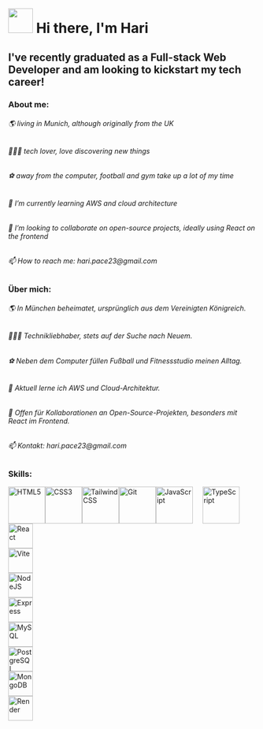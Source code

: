 ### <h1><img src="https://github.com/hari-pace/hari-pace/assets/139553466/77e51178-9786-474f-ab1e-35d671b81261" height="50px" />  Hi there, I'm Hari </h1>

<h2>I've recently graduated as a Full-stack Web Developer and am looking to kickstart my tech career!</h2>

<h3>About me:</h3>

<h6>🌎 living in Munich, although originally from the UK</h6>
<h6>👨🏽‍💻 tech lover, love discovering new things</h6>
<h6>⚽ away from the computer, football and gym take up a lot of my time</h6>
<h6>🌱 I’m currently learning AWS and cloud architecture</h6>
<h6>👯 I’m looking to collaborate on open-source projects, ideally using React on the frontend</h6>
<h6>📫 How to reach me: hari.pace23@gmail.com</h6>

<h3>Über mich:</h3>

<h6>🌎 In München beheimatet, ursprünglich aus dem Vereinigten Königreich.</h6>
<h6>👨🏽‍💻 Technikliebhaber, stets auf der Suche nach Neuem.</h6>
<h6>⚽ Neben dem Computer füllen Fußball und Fitnessstudio meinen Alltag.</h6>
<h6>🌱 Aktuell lerne ich AWS und Cloud-Architektur.</h6>
<h6>👯 Offen für Kollaborationen an Open-Source-Projekten, besonders mit React im Frontend.</h6>
<h6>📫 Kontakt: hari.pace23@gmail.com</h6>






<h3>Skills:</h3>

<div><a href="https://developer.mozilla.org/en-US/docs/Glossary/HTML5" target="_blank" rel="noreferrer"><img src="https://raw.githubusercontent.com/danielcranney/readme-generator/main/public/icons/skills/html5-colored.svg" width="75" height="75" alt="HTML5" /></a><a href="https://www.w3.org/TR/CSS/#css" target="_blank" rel="noreferrer"><img src="https://raw.githubusercontent.com/danielcranney/readme-generator/main/public/icons/skills/css3-colored.svg" width="75" height="75" alt="CSS3" /></a><a href="https://tailwindcss.com/" target="_blank" rel="noreferrer"><img src="https://raw.githubusercontent.com/danielcranney/readme-generator/main/public/icons/skills/tailwindcss-colored.svg" width="75" height="75" alt="TailwindCSS" /></a><a href="https://git-scm.com/" target="_blank" rel="noreferrer"><img src="https://raw.githubusercontent.com/danielcranney/readme-generator/main/public/icons/skills/git-colored.svg" width="75" height="75" alt="Git" /></a><a href="https://developer.mozilla.org/en-US/docs/Web/JavaScript" target="_blank" rel="noreferrer" style="margin-right: 20;"><img src="https://raw.githubusercontent.com/danielcranney/readme-generator/main/public/icons/skills/javascript-colored.svg" width="75" height="75" alt="JavaScript" /></a><a href="https://www.typescriptlang.org/" target="_blank" rel="noreferrer"><img src="https://raw.githubusercontent.com/danielcranney/readme-generator/main/public/icons/skills/typescript-colored.svg" width="75" height="75"  alt="TypeScript" /></a><a href="https://reactjs.org/" target="_blank" rel="noreferrer" style="display: flex; align-items: center; margin-right: 10px;"><img src="https://raw.githubusercontent.com/danielcranney/readme-generator/main/public/icons/skills/react-colored.svg" width="50" height="50"  alt="React" /></a><a href="https://vitejs.dev/" target="_blank" rel="noreferrer" style="display: flex; align-items: center; margin-right: 10px;"><img src="https://raw.githubusercontent.com/danielcranney/readme-generator/main/public/icons/skills/vite-colored.svg" width="50" height="50"  alt="Vite" /></a><a href="https://nodejs.org/en/" target="_blank" rel="noreferrer" style="display: flex; align-items: center; margin-right: 10px;"><img src="https://raw.githubusercontent.com/danielcranney/readme-generator/main/public/icons/skills/nodejs-colored.svg" width="50" height="50"  alt="NodeJS" /></a><a href="https://expressjs.com/" target="_blank" rel="noreferrer" style="display: flex; align-items: center; margin-right: 10px;"><img src="https://raw.githubusercontent.com/danielcranney/readme-generator/main/public/icons/skills/express-colored.svg" width="50" height="50"  alt="Express" /></a><a href="https://www.mysql.com/" target="_blank" rel="noreferrer" style="display: flex; align-items: center; margin-right: 10px;"><img src="https://raw.githubusercontent.com/danielcranney/readme-generator/main/public/icons/skills/mysql-colored.svg" width="50" height="50"  alt="MySQL" /></a><a href="https://www.postgresql.org/" target="_blank" rel="noreferrer" style="display: flex; align-items: center; margin-right: 10px;"><img src="https://raw.githubusercontent.com/danielcranney/readme-generator/main/public/icons/skills/postgresql-colored.svg" width="50"  height="50" alt="PostgreSQL" /></a><a href="https://www.mongodb.com/" target="_blank" rel="noreferrer" style="margin-right: 20;"><img src="https://raw.githubusercontent.com/danielcranney/readme-generator/main/public/icons/skills/mongodb-colored.svg" width="50" height="50"  alt="MongoDB" /></a><a href="https://render.com/" target="_blank" rel="noreferrer" style="display: flex; align-items: center; margin-right: 10px;"><img src="https://raw.githubusercontent.com/danielcranney/readme-generator/main/public/icons/skills/render-colored.svg" width="50" height="50"  alt="Render" /></a></div> 



<!--
**hari-pace/hari-pace** is a ✨ _special_ ✨ repository because its `README.md` (this file) appears on your GitHub profile.

Here are some ideas to get you started:

- 🔭 I’m currently working on ...
- 🌱 I’m currently learning ...
- 👯 I’m looking to collaborate on ...
- 🤔 I’m looking for help with ...
- 💬 Ask me about ...
- 📫 How to reach me: ...
- 😄 Pronouns: ...
- ⚡ Fun fact: ...
-->
